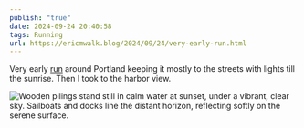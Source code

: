 ```yaml
---
publish: "true"
date: 2024-09-24 20:40:58
tags: Running
url: https://ericmwalk.blog/2024/09/24/very-early-run.html
---
```


Very early [run](https://strava.com/activities/12490715744) around Portland keeping it mostly to the streets with lights till the sunrise. Then I took to the harbor view.

![Wooden pilings stand still in calm water at sunset, under a vibrant, clear sky. Sailboats and docks line the distant horizon, reflecting softly on the serene surface.](https://ericmwalk.blog/uploads/2024/img-0033.jpeg)